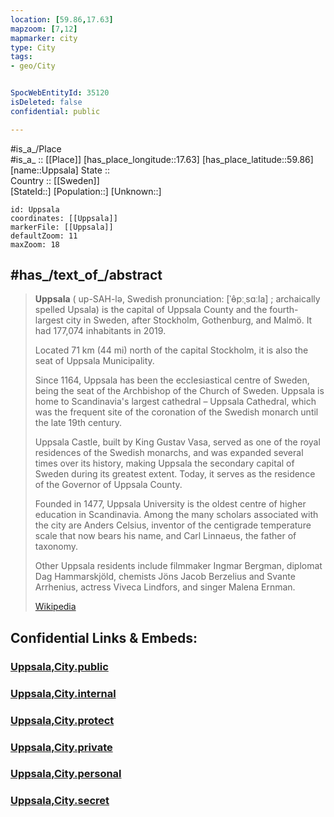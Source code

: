 ```yaml
---
location: [59.86,17.63] 
mapzoom: [7,12] 
mapmarker: city 
type: City
tags:
- geo/City


SpocWebEntityId: 35120
isDeleted: false
confidential: public

---
```

#is_a_/Place  
#is_a_ :: [[Place]] 
[has_place_longitude::17.63] 
[has_place_latitude::59.86] 
[name::Uppsala] 
State ::  
Country :: [[Sweden]]  
[StateId::] 
[Population::] 
[Unknown::] 


```leaflet
id: Uppsala
coordinates: [[Uppsala]] 
markerFile: [[Uppsala]] 
defaultZoom: 11 
maxZoom: 18
```

## #has_/text_of_/abstract 


> **Uppsala** ( up-SAH-lə, Swedish pronunciation: [ˈɵ̂pːˌsɑːla] ; archaically spelled Upsala) 
> is the capital of Uppsala County and the fourth-largest city in Sweden, 
> after Stockholm, Gothenburg, and Malmö. It had 177,074 inhabitants in 2019.
>
> Located 71 km (44 mi) north of the capital Stockholm, 
> it is also the seat of Uppsala Municipality. 
> 
> Since 1164, Uppsala has been the ecclesiastical centre of Sweden, 
> being the seat of the Archbishop of the Church of Sweden. 
> Uppsala is home to Scandinavia's largest cathedral – Uppsala Cathedral, 
> which was the frequent site of the coronation of the Swedish monarch 
> until the late 19th century.
>
> Uppsala Castle, built by King Gustav Vasa, served as one of the royal residences of the Swedish monarchs, and was expanded several times over its history, making Uppsala the secondary capital of Sweden during its greatest extent. Today, it serves as the residence of the Governor of Uppsala County.
>
> Founded in 1477, Uppsala University is the oldest centre of higher education in Scandinavia. Among the many scholars associated with the city are Anders Celsius, inventor of the centigrade temperature scale that now bears his name, and Carl Linnaeus, the father of taxonomy.
>
> Other Uppsala residents include filmmaker Ingmar Bergman, diplomat Dag Hammarskjöld, chemists Jöns Jacob Berzelius and Svante Arrhenius, actress Viveca Lindfors, and singer Malena Ernman.
>
> [Wikipedia](https://en.wikipedia.org/wiki/Uppsala)


## Confidential Links & Embeds: 

### [Uppsala,City.public](/_public/\Earth\Continent\Europe\Europe~North\Sweden\Provinces~Sweden\Uppsala,Province\counties~Uppsala\Uppsala,CountyUppsala,City.public.md) 

### [Uppsala,City.internal](/_internal/\Earth\Continent\Europe\Europe~North\Sweden\Provinces~Sweden\Uppsala,Province\counties~Uppsala\Uppsala,CountyUppsala,City.internal.md) 

### [Uppsala,City.protect](/_protect/\Earth\Continent\Europe\Europe~North\Sweden\Provinces~Sweden\Uppsala,Province\counties~Uppsala\Uppsala,CountyUppsala,City.protect.md) 

### [Uppsala,City.private](/_private/\Earth\Continent\Europe\Europe~North\Sweden\Provinces~Sweden\Uppsala,Province\counties~Uppsala\Uppsala,CountyUppsala,City.private.md) 

### [Uppsala,City.personal](/_personal/\Earth\Continent\Europe\Europe~North\Sweden\Provinces~Sweden\Uppsala,Province\counties~Uppsala\Uppsala,CountyUppsala,City.personal.md) 

### [Uppsala,City.secret](/_secret/\Earth\Continent\Europe\Europe~North\Sweden\Provinces~Sweden\Uppsala,Province\counties~Uppsala\Uppsala,CountyUppsala,City.secret.md)

